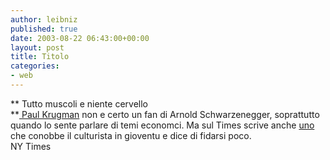 ```yaml
---
author: leibniz
published: true
date: 2003-08-22 06:43:00+00:00
layout: post
title: Titolo
categories:
- web
---
```


 ** Tutto muscoli e niente cervello   
**[ Paul Krugman](http://www.nytimes.com/2003/08/22/opinion/22KRUG.html) non e certo un  fan di Arnold Schwarzenegger, soprattutto quando lo sente parlare di temi economci. Ma sul Times scrive anche  [ uno ](http://www.nytimes.com/2003/08/22/opinion/22JORD.html)che conobbe il culturista in gioventu e dice di fidarsi poco.   
  NY Times
